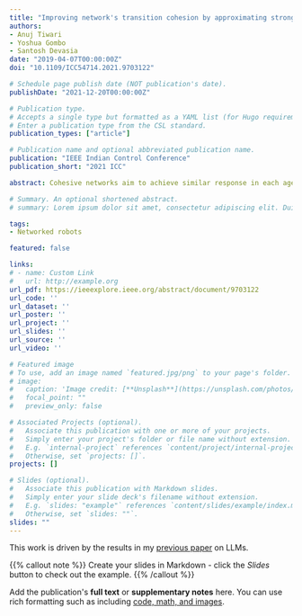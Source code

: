 ```yaml
---
title: "Improving network's transition cohesion by approximating strongly damped waves using delayed self reinforcement"
authors:
- Anuj Tiwari
- Yoshua Gombo
- Santosh Devasia
date: "2019-04-07T00:00:00Z"
doi: "10.1109/ICC54714.2021.9703122"

# Schedule page publish date (NOT publication's date).
publishDate: "2021-12-20T00:00:00Z"

# Publication type.
# Accepts a single type but formatted as a YAML list (for Hugo requirements).
# Enter a publication type from the CSL standard.
publication_types: ["article"]

# Publication name and optional abbreviated publication name.
publication: "IEEE Indian Control Conference"
publication_short: "2021 ICC"

abstract: Cohesive networks aim to achieve similar response in each agent not only at steady state but also during transitions from one consensus value to another. Standard consensus-based approaches approximate the diffusion equation, which leads to decay of transition information for agents that are farther away from the leader, and results in loss of cohesion during rapid changes. Increasing the alignment strength in standard first-order consensus-based approaches enables each agent to respond faster to the changes in neighbor states. Nevertheless, it does not necessarily increase cohesion during the transition. Moreover, increasing the alignment strength also requires an increase in update bandwidth. In contrast, delayed self reinforcement (DSR) approach enables increased cohesion without increasing the update bandwidth. The main contribution of this article is to explain this increased cohesion with DSR by showing that the DSR approximates a strongly damped wave equation, where each agent not only attempts to align with its neighboring states but also to align with the rate of change of its neighboring states.

# Summary. An optional shortened abstract.
# summary: Lorem ipsum dolor sit amet, consectetur adipiscing elit. Duis posuere tellus ac convallis placerat. Proin tincidunt magna sed ex sollicitudin condimentum.

tags:
- Networked robots

featured: false

links:
# - name: Custom Link
#   url: http://example.org
url_pdf: https://ieeexplore.ieee.org/abstract/document/9703122
url_code: ''
url_dataset: ''
url_poster: ''
url_project: ''
url_slides: ''
url_source: ''
url_video: ''

# Featured image
# To use, add an image named `featured.jpg/png` to your page's folder. 
# image:
#   caption: 'Image credit: [**Unsplash**](https://unsplash.com/photos/s9CC2SKySJM)'
#   focal_point: ""
#   preview_only: false

# Associated Projects (optional).
#   Associate this publication with one or more of your projects.
#   Simply enter your project's folder or file name without extension.
#   E.g. `internal-project` references `content/project/internal-project/index.md`.
#   Otherwise, set `projects: []`.
projects: []

# Slides (optional).
#   Associate this publication with Markdown slides.
#   Simply enter your slide deck's filename without extension.
#   E.g. `slides: "example"` references `content/slides/example/index.md`.
#   Otherwise, set `slides: ""`.
slides: ""
---
```


This work is driven by the results in my [previous paper](/publication/conference-paper/) on LLMs.

{{% callout note %}}
Create your slides in Markdown - click the *Slides* button to check out the example.
{{% /callout %}}

Add the publication's **full text** or **supplementary notes** here. You can use rich formatting such as including [code, math, and images](https://docs.hugoblox.com/content/writing-markdown-latex/).
